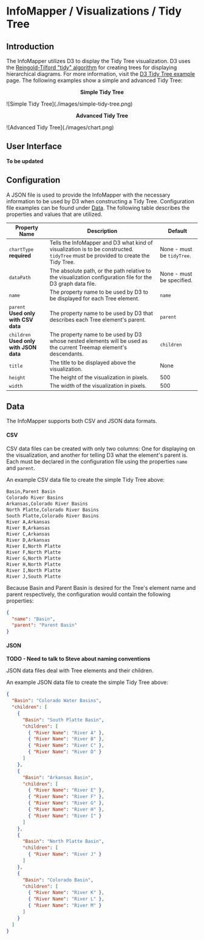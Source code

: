 # InfoMapper / Visualizations / Tidy Tree #

## Introduction ##

The InfoMapper utilizes D3 to display the Tidy Tree visualization.
D3 uses the [Reingold-Tilford "tidy" algorithm](https://reingold.co/tidier-drawings.pdf)
for creating trees for displaying hierarchical diagrams. For more information, visit
the [D3 Tidy Tree example](https://observablehq.com/@d3/tidy-tree) page.
The following examples show a simple and advanced Tidy Tree:

<p align="center"><b>Simple Tidy Tree</b></p>
![Simple Tidy Tree](./images/simple-tidy-tree.png)

<p align="center"><b>Advanced Tidy Tree</b></p>
![Advanced Tidy Tree](./images/chart.png)

## User Interface ##

**To be updated**

## Configuration ##

A JSON file is used to provide the InfoMapper with the necessary information to
be used by D3 when constructing a Tidy Tree. Configuration file examples can be
found under [Data](#data). The following table describes the properties and
values that are utilized.

| Property Name | Description | Default |
| ---- | ---- | ---- |
| `chartType`<br><b>required</b> | Tells the InfoMapper and D3 what kind of visualization is to be constructed. `tidyTree` must be provided to create the Tidy Tree. | None - must be `tidyTree`. |
| `dataPath` | The absolute path, or the path relative to the visualization configuration file for the D3 graph data file. | None - must be specified. |
| `name` | The property name to be used by D3 to be displayed for each Tree element. | `name` |
| `parent`<br><b>Used only with CSV data</b> | The property name to be used by D3 that describes each Tree element's parent. | `parent` |
| `children`<br><b>Used only with JSON data</b> | The property name to be used by D3 whose nested elements will be used as the current Treemap element's descendants. | `children` |
| `title` | The title to be displayed above the visualization. | None |
| `height` | The height of the visualization in pixels. | 500 |
| `width` | The width of the visualization in pixels. | 500 |

## Data ##

The InfoMapper supports both CSV and JSON data formats.

#### CSV ####

CSV data files can be created with only two columns: One for displaying on the visualization,
and another for telling D3 what the element's parent is. Each must be declared in
the configuration file using the properties `name` and `parent`.

An example CSV data file to create the simple Tidy Tree above:

```csv
Basin,Parent Basin
Colorado River Basins
Arkansas,Colorado River Basins
North Platte,Colorado River Basins
South Platte,Colorado River Basins
River A,Arkansas
River B,Arkansas
River C,Arkansas
River D,Arkansas
River E,North Platte
River F,North Platte
River G,North Platte
River H,North Platte
River I,North Platte
River J,South Platte
```

Because Basin and Parent Basin is desired for the Tree's element name and parent
respectively, the configuration would contain the following properties:

```json
{
  "name": "Basin",
  "parent": "Parent Basin"
}
```

#### JSON ####

**TODO - Need to talk to Steve about naming conventions**

JSON data files deal with Tree elements and their children.

An example JSON data file to create the simple Tidy Tree above:

```json
{
  "Basin": "Colorado Water Basins",
  "children": [
    {
      "Basin": "South Platte Basin",
      "children": [
        { "River Name": "River A" },
        { "River Name": "River B" },
        { "River Name": "River C" },
        { "River Name": "River D" }
      ]
    },
    {
      "Basin": "Arkansas Basin",
      "children": [
        { "River Name": "River E" },
        { "River Name": "River F" },
        { "River Name": "River G" },
        { "River Name": "River H" },
        { "River Name": "River I" }
      ]
    },
    {
      "Basin": "North Platte Basin",
      "children": [
        { "River Name": "River J" }
      ]
    },
    {
      "Basin": "Colorado Basin",
      "children": [
        { "River Name": "River K" },
        { "River Name": "River L" },
        { "River Name": "River M" }
      ]
    }
  ]
}
```